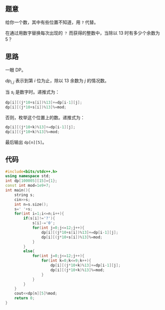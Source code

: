 ## 题意

给你一个数，其中有些位置不知道，用 `?` 代替。

在通过用数字替换每次出现的 `？` 而获得的整数中，当除以 $13$ 时有多少个余数为 $5$？

## 思路

一眼 DP。

$dp_{i,j}$ 表示到第 $i$ 位为止，除以 $13$ 余数为 $j$ 的情况数。

当 $s_i$ 是数字时。递推式为：

```cpp
dp[i][(j*10+s[i])%13]+=dp[i-1][j];
dp[i][(j*10+s[i])%13]%=mod;
```

否则，枚举这个位置上的数。递推式为：

```cpp
dp[i][(j*10+k)%13]+=dp[i-1][j];
dp[i][(j*10+k)%13]%=mod;
```

最后输出 `dp[n][5]`。

## 代码

```cpp
#include<bits/stdc++.h>
using namespace std;
int dp[100005][15]={1};
const int mod=1e9+7;
int main(){
	string s;
	cin>>s;
	int n=s.size();
	s=' '+s;
	for(int i=1;i<=n;i++){
		if(s[i]!='?'){
			s[i]-='0';
			for(int j=0;j<=12;j++){
				dp[i][(j*10+s[i])%13]+=dp[i-1][j];
				dp[i][(j*10+s[i])%13]%=mod;
			}
		}
		else{
			for(int j=0;j<=12;j++){
				for(int k=0;k<=9;k++){
					dp[i][(j*10+k)%13]+=dp[i-1][j];
					dp[i][(j*10+k)%13]%=mod;
				}
			}
		}
	}
	cout<<dp[n][5]%mod;
	return 0;
}

```
